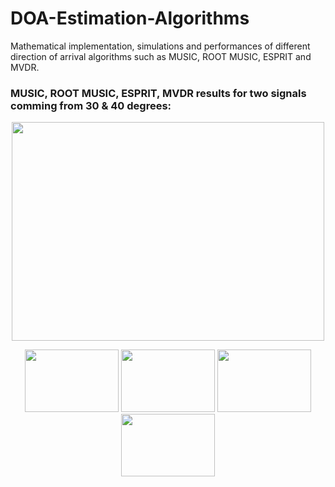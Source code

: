 # DOA-Estimation-Algorithms
Mathematical implementation, simulations and performances of different direction of arrival algorithms such as MUSIC, ROOT MUSIC, ESPRIT and MVDR.
### MUSIC, ROOT MUSIC, ESPRIT, MVDR results for two signals comming from 30 & 40 degrees:
<p align="center">
<img src="https://user-images.githubusercontent.com/96948413/151557604-7c2ab0c9-37be-4af9-8908-abaf79ef1647.png" width="500" height="350">
 </p>

<p align="center">
  <img src="https://user-images.githubusercontent.com/96948413/151658459-93ed2244-1cf5-4ce6-96b3-0b038e3f0c88.png" width="150" height="100">
  <img src="https://user-images.githubusercontent.com/96948413/151658492-5dc81997-b924-4190-b81e-12cb9c53c5cc.png" width="150" height="100"> 
  <img src="https://user-images.githubusercontent.com/96948413/151658510-18864ab1-4dc1-45c3-8d33-1cefa395aed0.png" width="150" height="100"> 
  <img src="https://user-images.githubusercontent.com/96948413/151658526-146632e5-c78b-4cf6-9c06-dd15e92093ad.png" width="150" height="100"> 
</p>
